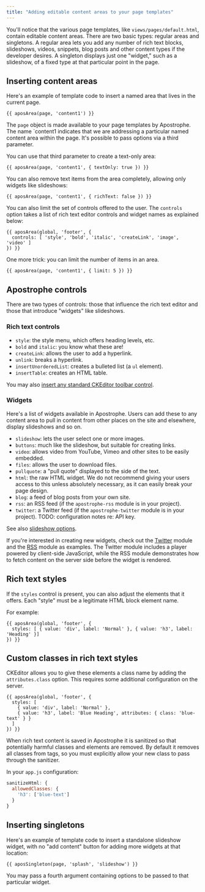 ```yaml
---
title: "Adding editable content areas to your page templates"
---
```


You'll notice that the various page templates, like `views/pages/default.html`, contain editable content areas. There are two basic types: regular areas and singletons. A regular area lets you add any number of rich text blocks, slideshows, videos, snippets, blog posts and other content types if the developer desires. A singleton displays just one "widget," such as a slideshow, of a fixed type at that particular point in the page.

## Inserting content areas

Here's an example of template code to insert a named area that lives in the current page.

```markup
{{ aposArea(page, 'content1') }}
```

The `page` object is made available to your page templates by Apostrophe. The name `content1 indicates that we are addressing a particular named content area within the page. It's possible to pass options via a third parameter.

You can use that third parameter to create a text-only area:

```markup
{{ aposArea(page, 'content1', { textOnly: true }) }}
```

You can also remove text items from the area completely, allowing only widgets like slideshows:

```markup
{{ aposArea(page, 'content1', { richText: false }) }}
```

You can also limit the set of controls offered to the user. The `controls` option takes a list of rich text editor controls and widget names as explained below:

```markup
{{ aposArea(global, 'footer', {
  controls: [ 'style', 'bold', 'italic', 'createLink', 'image', 'video' ]
}) }}
```

One more trick: you can limit the number of items in an area.

```markup
{{ aposArea(page, 'content1', { limit: 5 }) }}
```

## Apostrophe controls

There are two types of controls: those that influence the rich text editor and those that introduce "widgets" like slideshows.

### Rich text controls

* `style`: the style menu, which offers heading levels, etc.
* `bold` and `italic`: you know what these are!
* `createLink`: allows the user to add a hyperlink.
* `unlink`: breaks a hyperlink.
* `insertUnorderedList`: creates a bulleted list (a `ul` element).
* `insertTable`: creates an HTML table.

You may also [insert any standard CKEditor toolbar control](http://ckeditor.com/forums/CKEditor/Complete-list-of-toolbar-items).

### Widgets

Here's a list of widgets available in Apostrophe. Users can add these to any content area to pull in content from other places on the site and elsewhere, display slideshows and so on.

* `slideshow`: lets the user select one or more images.
* `buttons`: much like the slideshow, but suitable for creating links.
* `video`: allows video from YouTube, Vimeo and other sites to be easily embedded.
* `files`: allows the user to download files.
* `pullquote`: a "pull quote" displayed to the side of the text.
* `html`: the raw HTML widget. We do not recommend giving your users access to this unless absolutely necessary, as it can easily break your page design.
* `blog`: a feed of blog posts from your own site.
* `rss`: an RSS feed (if the `apostrophe-rss` module is in your project).
* `twitter`: a Twitter feed (if the `apostrophe-twitter` module is in your project). TODO: configuration notes re: API key.

See also [slideshow options](/tutorials/frontend-development/slideshow-options.html).

If you're interested in creating new widgets, check out the [Twitter](http://github.com/punkave/apostrophe-twitter) module and the [RSS](http://github.com/punkave/apostrophe-rss) module as examples. The Twitter module includes a player powered by client-side JavaScript, while the RSS module demonstrates how to fetch content on the server side before the widget is rendered.

## Rich text styles

If the `styles` control is present, you can also adjust the elements that it offers. Each "style" must be a legitimate HTML block element name.

For example:

```markup
{{ aposArea(global, 'footer', {
  styles: [ { value: 'div', label: 'Normal' }, { value: 'h3', label: 'Heading' }]
}) }}
```

## Custom classes in rich text styles

CKEditor allows you to give these elements a class name by adding the `attributes.class` option. This requires some additional configuration on the server.

```markup
{{ aposArea(global, 'footer', {
  styles: [
    { value: 'div', label: 'Normal' },
    { value: 'h3', label: 'Blue Heading', attributes: { class: 'blue-text' } }
  ]
}) }}
```

When rich text content is saved in Apostrophe it is sanitized so that potentially harmful classes and elements are removed. By default it removes all classes from tags, so you must explicitly allow your new class to pass through the sanitizer.

In your `app.js` configuration:

```javascript
sanitizeHtml: {
  allowedClasses: {
    'h3': ['blue-text']
  }
}
```

## Inserting singletons

Here's an example of template code to insert a standalone slideshow widget, with no "add content" button for adding more widgets at that location:

```markup
{{ aposSingleton(page, 'splash', 'slideshow') }}
```

You may pass a fourth argument containing options to be passed to that particular widget.


